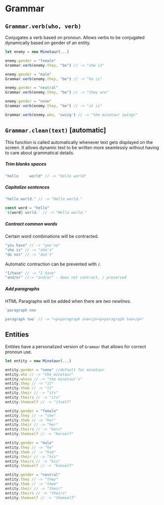# Grammar

## `Grammar.verb(who, verb)`
Conjugates a verb based on pronoun. Allows verbs to be conjugated dynamically based on gender of an entity.

```js
let enemy = new Minotaur(...)

enemy.gender = "female"
Grammar.verb(enemy.they, "be") // -> "she is"

enemy.gender = "male"
Grammar.verb(enemy.they, "be") // -> "he is"

enemy.gender = "neutral"
Grammar.verb(enemy.they, "be") // -> "they are"

enemy.gender = "none"
Grammar.verb(enemy.they, "be") // -> "it is"

Grammar.verb(enemy.who, 'swing') // -> "the minotaur swings"

```

## `Grammar.clean(text)` [automatic]
This function is called automatically whenever text gets displayed on the screen. It allows dynamic text to be written more seamlessly without having to care about grammatical details.

##### Trim blanks spaces
```js
"hello     world" // -> "hello world"
```

##### Capitalize sentences
```js
"hello world." // -> "Hello world."

const word = "hello"
`${word} world.` // -> "Hello world."
```

##### Contract common words
Certain word combinations will be contracted.
```js
"you have" // -> "you've"
"she is" // -> "she's"
"do not" // -> "don't"
```

Automatic contraction can be prevented with `/`.
```js
"I/have" // -> "I have"
"and/or" //-> "and/or" - does not contract, / preserved
```

##### Add paragraphs
HTML Paragraphs will be added when there are *two newlines*.

```js
`paragraph one

paragraph two` // -> "<p>paragraph one</p><p>paragraph two</p>"
```

## Entities
Entities have a personalized version of `Grammar` that allows for correct pronoun use.

```js
let entity = new Minotaur(...)

entity.gender = "none" //default for minotaur
entity.who // -> "the minotaur"
entity.whose // -> "the minotaur's"
entity.they // -> "it"
entity.them // -> "it"
entity.their // -> "its"
entity.theirs // -> "its"
entity.themself // -> "itself"

entity.gender = "female"
entity.they // -> "she"
entity.them // -> "her"
entity.their // -> "her"
entity.theirs // -> "hers"
entity.themself // -> "herself"

entity.gender = "male"
entity.they // -> "he"
entity.them // -> "him"
entity.their // -> "his"
entity.theirs // -> "his"
entity.themself // -> "himself"

entity.gender = "neutral"
entity.they // -> "they"
entity.them // -> "them"
entity.their // -> "their"
entity.theirs // -> "theirs"
entity.themself // -> "themself"
```